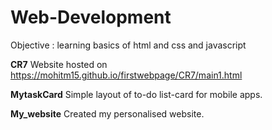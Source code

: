 # Web-Development
Objective : learning basics of html and css and javascript

**CR7**
Website hosted on https://mohitm15.github.io/firstwebpage/CR7/main1.html

**MytaskCard**
Simple layout of to-do list-card for mobile apps.

**My_website**
Created my personalised website.
